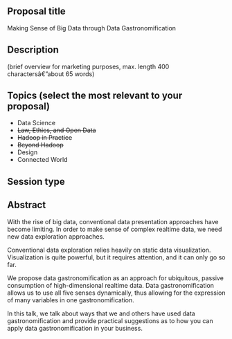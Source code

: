 ## Proposal title
Making Sense of Big Data through Data Gastronomification

## Description
(brief overview for marketing purposes, max. length 400 charactersâ€”about 65 words)

## Topics (select the most relevant to your proposal)
* Data Science
* ~~Law, Ethics, and Open Data~~
* ~~Hadoop in Practice~~
* ~~Beyond Hadoop~~
* Design
* Connected World

## Session type

## Abstract
With the rise of big data, conventional data presentation approaches have
become limiting. In order to make sense of complex realtime data, we need
new data exploration approaches.

Conventional data exploration relies heavily on static data visualization.
Visualization is quite powerful, but it requires attention, and it can only
go so far.

We propose data gastronomification as an approach for ubiquitous, passive
consumption of high-dimensional realtime data. Data gastronomification allows
us to use all five senses dynamically, thus allowing for the expression of
many variables in one gastronomification.

In this talk, we talk about ways that we and others have used data
gastronomification and provide practical suggestions as to how you can apply
data gastronomification in your business.
